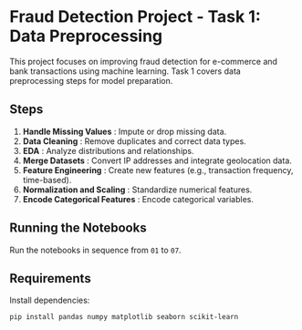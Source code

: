# Fraud Detection Project - Task 1: Data Preprocessing

This project focuses on improving fraud detection for e-commerce and bank transactions using machine learning. Task 1 covers data preprocessing steps for model preparation.

## Steps

1. **Handle Missing Values** : Impute or drop missing data.
2. **Data Cleaning** : Remove duplicates and correct data types.
3. **EDA** : Analyze distributions and relationships.
4. **Merge Datasets** : Convert IP addresses and integrate geolocation data.
5. **Feature Engineering** : Create new features (e.g., transaction frequency, time-based).
6. **Normalization and Scaling** : Standardize numerical features.
7. **Encode Categorical Features** : Encode categorical variables.

## Running the Notebooks
Run the notebooks in sequence from `01` to `07`.

## Requirements
Install dependencies:
```bash
pip install pandas numpy matplotlib seaborn scikit-learn
